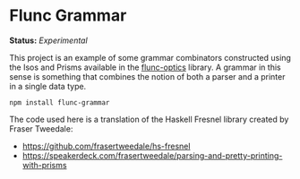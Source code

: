 # Flunc Grammar

**Status:** *Experimental*

This project is an example of some grammar combinators constructed using the Isos and Prisms available in the [flunc-optics](https://github.com/flunc/optics) library. A grammar in this sense is something that combines the notion of both a parser and a printer in a single data type.

```
npm install flunc-grammar
```

The code used here is a translation of the Haskell Fresnel library created by Fraser Tweedale:
* https://github.com/frasertweedale/hs-fresnel
* https://speakerdeck.com/frasertweedale/parsing-and-pretty-printing-with-prisms

